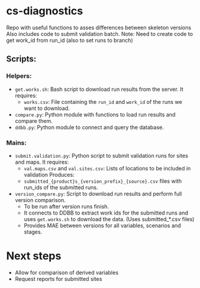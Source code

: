 # cs-diagnostics
Repo with useful functions to asses differences between skeleton versions
Also includes code to submit validation batch.
Note: Need to create code to get work_id from run_id (also to set runs to branch)

## Scripts:

### Helpers:
- `get.works.sh`:
    Bash script to download run results from the server.
    It requires:
    - `works.csv`: File containing the `run_id` and `work_id` of the runs we want to download.
- `compare.py`: Python module with functions to load run results and compare them.
- `ddbb.py`: Python module to connect and query the database.

### Mains:
- `submit.validation.py`: Python script to submit validation runs for sites and maps.
    It requires:
    - `val.maps.csv` and `val.sites.csv`: Lists of locations to be included in validation
    Produces:
    - `submitted_{product}s_{version_prefix}_{source}.csv` files with run_ids of the submitted runs.
- `version_compare.py`: Script to download run results and perform full version comparison.
  - To be run after version runs finish.
  - It connects to DDBB to extract work ids for the submitted runs and uses `get.works.sh` to download the data. (Uses submitted_*.csv files)
  - Provides MAE between versions for all variables, scenarios and stages.

# Next steps
- Allow for comparison of derived variables 
- Request reports for submitted sites
